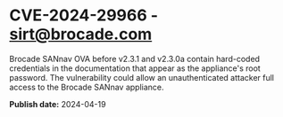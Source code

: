 # CVE-2024-29966 - sirt@brocade.com

Brocade SANnav OVA before v2.3.1 and v2.3.0a contain hard-coded credentials in the documentation that appear as the appliance's root password. The vulnerability could allow an unauthenticated attacker full access to the Brocade SANnav appliance.



**Publish date:** 2024-04-19
